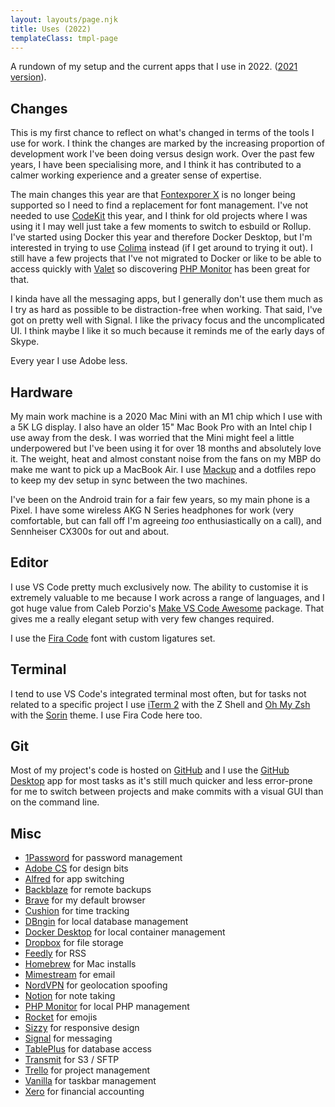 ```yaml
---
layout: layouts/page.njk
title: Uses (2022)
templateClass: tmpl-page
---
```


A rundown of my setup and the current apps that I use in 2022. ([2021 version](/uses/2021/)).

## Changes

This is my first chance to reflect on what's changed in terms of the tools I use for work. I think the changes are marked by the increasing proportion of development work I've been doing versus design work. Over the past few years, I have been specialising more, and I think it has contributed to a calmer working experience and a greater sense of expertise.

The main changes this year are that [Fontexporer X](https://www.fontexplorerx.com/) is no longer being supported so I need to find a replacement for font management. I've not needed to use [CodeKit](https://codekitapp.com/) this year, and I think for old projects where I was using it I may well just take a few moments to switch to esbuild or Rollup. I've started using Docker this year and therefore Docker Desktop, but I'm interested in trying to use [Colima](https://github.com/abiosoft/colima/) instead (if I get around to trying it out). I still have a few projects that I've not migrated to Docker or like to be able to access quickly with [Valet](https://laravel.com/docs/valet) so discovering [PHP Monitor](https://github.com/nicoverbruggen/phpmon) has been great for that.

I kinda have all the messaging apps, but I generally don't use them much as I try as hard as possible to be distraction-free when working. That said, I've got on pretty well with Signal. I like the privacy focus and the uncomplicated UI. I think maybe I like it so much because it reminds me of the early days of Skype.

Every year I use Adobe less.

## Hardware

My main work machine is a 2020 Mac Mini with an M1 chip which I use with a 5K LG display. I also have an older 15" Mac Book Pro with an Intel chip I use away from the desk. I was worried that the Mini might feel a little underpowered but I've been using it for over 18 months and absolutely love it. The weight, heat and almost constant noise from the fans on my MBP do make me want to pick up a MacBook Air. I use [Mackup](https://github.com/lra/mackup) and a dotfiles repo to keep my dev setup in sync between the two machines.

I've been on the Android train for a fair few years, so my main phone is a Pixel. I have some wireless AKG N Series headphones for work (very comfortable, but can fall off I'm agreeing *too* enthusiastically on a call), and Sennheiser CX300s for out and about.

## Editor

I use VS Code pretty much exclusively now. The ability to customise it is extremely valuable to me because I work across a range of languages, and I got huge value from Caleb Porzio's [Make VS Code Awesome](https://makevscodeawesome.com/) package. That gives me a really elegant setup with very few changes required.

I use the [Fira Code](https://github.com/tonsky/FiraCode) font with custom ligatures set.

## Terminal

I tend to use VS Code's integrated terminal most often, but for tasks not related to a specific project I use [iTerm 2](https://www.iterm2.com/) with the Z Shell and [Oh My Zsh](https://ohmyz.sh/) with the [Sorin](https://github.com/ohmyzsh/ohmyzsh/wiki/Themes#sorin) theme. I use Fira Code here too.

## Git

Most of my project's code is hosted on [GitHub](https://github.com/) and I use the [GitHub Desktop](https://desktop.github.com/) app for most tasks as it's still much quicker and less error-prone for me to switch between projects and make commits with a visual GUI than on the command line.

## Misc

* [1Password](https://1password.com/) for password management
* [Adobe CS](https://adobe.com/) for design bits
* [Alfred](https://www.alfredapp.com/) for app switching
* [Backblaze](https://www.backblaze.com/) for remote backups
* [Brave](https://brave.com/) for my default browser
* [Cushion](https://cushionapp.com/) for time tracking
* [DBngin](https://dbngin.com/) for local database management
* [Docker Desktop](https://dbngin.com/) for local container management
* [Dropbox](https://www.dropbox.com/) for file storage
* [Feedly](https://feedly.com/) for RSS
* [Homebrew](https://brew.sh/) for Mac installs
* [Mimestream](https://mimestream.com/) for email
* [NordVPN](https://nordvpn.com/) for geolocation spoofing
* [Notion](https://www.notion.so/) for note taking
* [PHP Monitor](https://github.com/nicoverbruggen/phpmon) for local PHP management
* [Rocket](https://matthewpalmer.net/rocket/) for emojis
* [Sizzy](https://sizzy.co/) for responsive design
* [Signal](https://signal.org/) for messaging
* [TablePlus](https://tableplus.com/) for database access
* [Transmit](https://panic.com/transmit/) for S3 / SFTP
* [Trello](https://trello.com/) for project management
* [Vanilla](https://matthewpalmer.net/vanilla/) for taskbar management
* [Xero](https://www.xero.com/) for financial accounting
